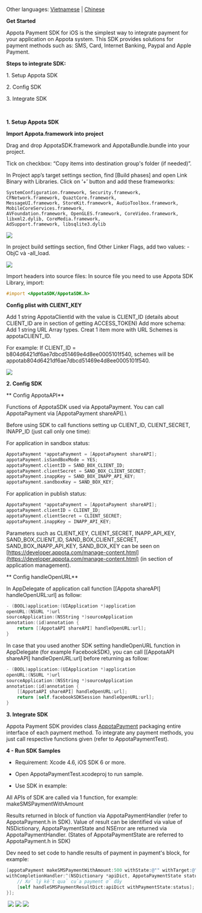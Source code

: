 Other languages: [Vietnamese](README.md) | [Chinese](README_CN.md)

**Get Started**

Appota Payment SDK for iOS is the simplest way to integrate payment for
your application on Appota system. This SDK provides solutions for
payment methods such as: SMS, Card, Internet Banking, Paypal and Apple
Payment.

**Steps to integrate SDK:**

​1. Setup Appota SDK

​2. Config SDK

​3. Integrate SDK

 

**1. Setup Appota SDK**

**Import Appota.framework into project**

Drag and drop AppotaSDK.framework and AppotaBundle.bundle into your project.

Tick on checkbox: “Copy items into destination group's folder (if needed)”.
 
In Project app’s target settings section, find [Build phases] and open
Link Binary with Libraries. Click on ‘+’ button and add these frameworks:

```
SystemConfiguration.framework, Security.framework, CFNetwork.framework, QuaztCore.framework,
MessageUI.framework, StoreKit.framework, AudioToolbox.framework, MobileCoreServices.framework,
AVFoundation.framework, OpenGLES.framework, CoreVideo.framework, libxml2.dylib, CoreMedia.framework,
AdSupport.framework, libsqlite3.dylib
```

![](docs/vn/step1.jpg)

In project build settings section, find Other Linker Flags, add two values: -ObjC và -all\_load.

![](docs/vn/step2.jpg)

Import headers into source files:
In source file you need to use Appota SDK Library, import:

``` objective-c
#import <AppotaSDK/AppotaSDK.h>
```

**Config plist with CLIENT_KEY**

Add 1 string AppotaClientId with the value is CLIENT_ID (details about
CLIENT_ID are in section of getting ACCESS_TOKEN)
Add more schema: Add 1 string URL Array types. Creat 1 item more with
URL Schemes is appotaCLIENT_ID.

For example: If CLIENT_ID = b804d6421df6ae7dbcd51469e4d8ee0005101f540,
schemes will be appotab804d6421df6ae7dbcd51469e4d8ee0005101f540.

![](docs/vn/step3.jpg)

**2. Config SDK**

** Config AppotaAPI**

Functions of AppotaSDK used via AppotaPayment. You can call AppotaPayment via [AppotaPayment shareAPI].\

Before using SDK to call functions setting up CLIENT_ID, CLIENT_SECRET, INAPP_ID (just call only one time):

For application in sandbox status:

``` objective-c
AppotaPayment *appotaPayment = [AppotaPayment shareAPI];
appotaPayment.isSandBoxMode = YES;
appotaPayment.clientID = SAND_BOX_CLIENT_ID;
appotaPayment.clientSecret = SAND_BOX_CLIENT_SECRET;
appotaPayment.inappKey = SAND_BOX_INAPP_API_KEY;
appotaPayment.sandboxKey = SAND_BOX_KEY;
```

For application in publish status:

``` objective-c
AppotaPayment *appotaPayment = [AppotaPayment shareAPI];
appotaPayment.clientID = CLIENT_ID;
appotaPayment.clientSecret = CLIENT_SECRET;
appotaPayment.inappKey = INAPP_API_KEY;
```

Parameters such as CLIENT_KEY, CLIENT_SECRET, INAPP_API_KEY,
SAND_BOX_CLIENT_ID, SAND_BOX_CLIENT_SECRET, SAND_BOX_INAPP_API_KEY, SAND_BOX_KEY can be seen on
[https://developer.appota.com/manage-content.html](https://developer.appota.com/manage-content.html) (in section of application management).

** Config handleOpenURL**

In AppDelegate of application call function [[Appota shareAPI]
handleOpenURL:url] as follow:

``` objective-c
- (BOOL)application:(UIApplication *)application
openURL:(NSURL *)url
sourceApplication:(NSString *)sourceApplication
annotation:(id)annotation {     
    return [[AppotaAPI shareAPI] handleOpenURL:url];
}
````

In case that you used another SDK setting handleOpenURL function in
AppDelegate (for example FacebookSDK), you can call [[AppotaAPI
shareAPI] handleOpenURL:url] before returning as follow:

``` objective-c
- (BOOL)application:(UIApplication *)application
openURL:(NSURL *)url
sourceApplication:(NSString *)sourceApplication
annotation:(id)annotation {
    [[AppotaAPI shareAPI] handleOpenURL:url];
    return [self.facebookSDKSession handleOpenURL:url];
}
```

**3. Integrate SDK**

Appota Payment SDK provides class [AppotaPayment](docs/en/AppotaPayment.md)
packaging entire interface of each payment method. To integrate any
payment methods, you just call respective functions given (refer to
AppotaPaymentTest).

**4 - Run SDK Samples**

- Requirement: Xcode 4.6, iOS SDK 6 or more.

- Open AppotaPaymentTest.xcodeproj to run sample.

- Use SDK in example:

All APIs of SDK are called via 1 function, for example:\
 makeSMSPaymentWithAmount

Results returned in block of function via AppotaPaymentHandler (refer to
AppotaPayment.h in SDK). Value of result can be identified via value of
NSDictionary, AppotaPaymentState and NSError are returned via
AppotaPaymentHandler. (States of AppotaPaymentState are referred to 
AppotaPayment.h in SDK)

Dev need to set code to handle results of payment in payment's block,
for example:

``` objective-c
[appotaPayment makeSMSPaymentWithAmount:500 withState:@"" withTarget:@"" withNoticeUrl:@"" 
withCompletionHandler:^(NSDictionary *apiDict, AppotaPaymentState status, NSError *error) {
    // Xử lý kết quả của payment ở đây
    [self handleSMSPaymentResultDict:apiDict withPaymentState:status];
}];
```

 ![](docs/vn/sample1.png)&nbsp;![](docs/vn/sample2.png)&nbsp;![](docs/vn/sample3.png)
